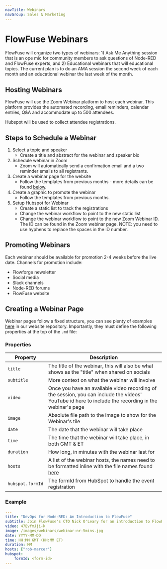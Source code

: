 ```yaml
---
navTitle: Webinars
navGroup: Sales & Marketing
---
```


# FlowFuse Webinars

FlowFuse will organize two types of webinars: 1) Ask Me Anything session that is an ope mic for community members to ask questions of Node-RED and FlowFuse experts, and 2) Educational webinars that will educational topics. The current plan is to do an AMA session the second week of each month and an educational webinar the last week of the month.

## Hosting Webinars

FlowFuse will use the Zoom Webinar platform to host each webinar. This platform provides the automated recording, email reminders, calendar entries, Q&A and accommodate up to 500 attendees.

Hubspot will be used to collect attendee registrations. 

## Steps to Schedule a Webinar

1. Select a topic and speaker
   * Create a title and abstract for the webinar and speaker bio
2. Schedule webinar in Zoom
   * Zoom will automatically send a confirmation email and a two reminder emails to all registrants.
3. Create a webinar page for the website
   * Follow the templates from previous months - more details can be found [below](#creating-a-webinar-page).
4. Create a graphic to promote the webinar
   * Follow the templates from previous months.
5. Setup Hubspot for Webinar
   * Create a static list to track the registrations
   * Change the webinar workflow to point to the new static list
   * Change the webinar workflow to point to the new Zoom Webinar ID.  The ID can be found in the Zoom webinar page. NOTE: you need to use hyphens to replace the spaces in the ID number.

## Promoting Webinars

Each webinar should be available for promotion 2-4 weeks before the live date. Channels for promotion include:
* Flowforge newsletter
* Social media
* Slack channels
* Node-RED forums
* FlowFuse website

## Creating a Webinar Page

Webinar pages follow a fixed structure, you can see plenty of examples [here](https://github.com/FlowFuse/website/tree/main/src/webinars) in our website repository. Importantly, they must define the following properties at the top of the `.md` file:

### Properties

| Property | Description
|-|-|
| `title` | The title of the webinar, this will also be what shows as the "title" when shared on socials
| `subtitle` | More context on what the webinar will involve
| `video` | Once you have an available video recording of the session, you can include the videos' YouTube id here to include the recording in the webinar's page
| `image` | Absolute file path to the image to show for the Webinar's tile
| `date` | The date that the webinar will take place
| `time` | The time that the webinar will take place, in both GMT & ET
| `duration` | How long, in minutes with the webinar last for
| `hosts` | A list of the webinar hosts, the names need to be formatted inline with the file names found [here](https://github.com/FlowFuse/website/tree/main/src/_data/team)
| `hubspot.formId` | The formId from HubSpot to handle the event registration

### Example

```yml
---
title: "DevOps for Node-RED: An Introduction to FlowFuse"
subtitle: Join FlowFuse's CTO Nick O'Leary for an introduction to FlowFuse and how it provides DevOps for Node-RED.
video: 47EvfmJji-k
image: /images/webinars/webinar-nr-5mins.jpg
date: YYYY-MM-DD
time: HH:MM GMT (HH:MM ET) 
duration: MM
hosts: ["rob-marcer"]
hubspot:
    formId: <form-id>
---
```
